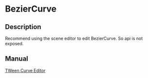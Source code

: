 # BezierCurve

## Description
Recommend using the scene editor to edit BezierCurve. So api is not exposed.

## Manual
[TWeen Curve Editor](http://docs.qiciengine.com/manual/Tween/index.html#TWeen-Curve-Editor)